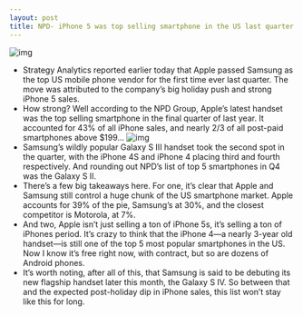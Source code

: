 ```yaml
---
layout: post
title: NPD- iPhone 5 was top selling smartphone in the US last quarter
---
```

![img](http://media.idownloadblog.com/wp-content/uploads/2012/10/iPhone-5-at-Apple-Store.jpg)
* Strategy Analytics reported earlier today that Apple passed Samsung as the top US mobile phone vendor for the first time ever last quarter. The move was attributed to the company’s big holiday push and strong iPhone 5 sales.
* How strong? Well according to the NPD Group, Apple’s latest handset was the top selling smartphone in the final quarter of last year. It accounted for 43% of all iPhone sales, and nearly 2/3 of all post-paid smartphones above $199…
![img](http://media.idownloadblog.com/wp-content/uploads/2013/02/npd-iphone-5-chart-us.jpg)
* Samsung’s wildly popular Galaxy S III handset took the second spot in the quarter, with the iPhone 4S and iPhone 4 placing third and fourth respectively. And rounding out NPD’s list of top 5 smartphones in Q4 was the Galaxy S II.
* There’s a few big takeaways here. For one, it’s clear that Apple and Samsung still control a huge chunk of the US smartphone market. Apple accounts for 39% of the pie, Samsung’s at 30%, and the closest competitor is Motorola, at 7%.
* And two, Apple isn’t just selling a ton of iPhone 5s, it’s selling a ton of iPhones period. It’s crazy to think that the iPhone 4—a nearly 3-year old handset—is still one of the top 5 most popular smartphones in the US. Now I know it’s free right now, with contract, but so are dozens of Android phones.
* It’s worth noting, after all of this, that Samsung is said to be debuting its new flagship handset later this month, the Galaxy S IV. So between that and the expected post-holiday dip in iPhone sales, this list won’t stay like this for long.

